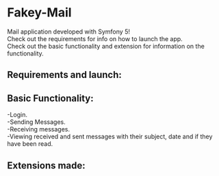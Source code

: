 # Fakey-Mail
Mail application developed with Symfony 5!<br/>
Check out the requirements for info on how to launch the app.<br/>
Check out the basic functionality and extension for information on the functionality.<br/>

## Requirements and launch:

## Basic Functionality:
-Login.<br/>
-Sending Messages.<br/>
-Receiving messages.<br/>
-Viewing received and sent messages with their subject, date and if they have been read.<br/>

## Extensions made:
